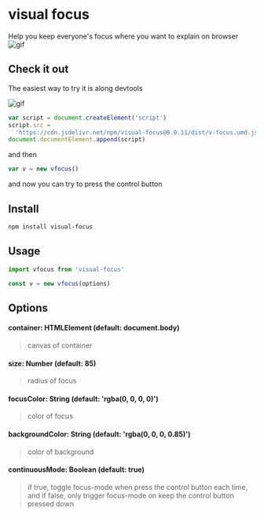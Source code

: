 # visual focus

Help you keep everyone's focus where you want to explain on browser
![gif](https://github.com/iamplex/visual-focus/blob/master/assets/visual-focus.gif)

## Check it out

The easiest way to try it is along devtools

![gif](https://github.com/iamplex/visual-focus/blob/master/assets/getting-start.gif)

```js
var script = document.createElement('script')
script.src =
  'https://cdn.jsdelivr.net/npm/visual-focus@0.0.11/dist/v-focus.umd.js'
document.documentElement.append(script)
```

and then

```js
var v = new vfocus()
```

and now you can try to press the control button

## Install

```sh
npm install visual-focus
```

## Usage

```js
import vfocus from 'visual-focus'

const v = new vfocus(options)
```

## Options

#### container: HTMLElement (default: document.body)

> canvas of container

#### size: Number (default: 85)

> radius of focus

#### focusColor: String (default: 'rgba(0, 0, 0, 0)')

> color of focus

#### backgroundColor: String (default: 'rgba(0, 0, 0, 0.85)')

> color of background

#### continuousMode: Boolean (default: true)

> if true, toggle focus-mode when press the control button each time,
> and if false, only trigger focus-mode on keep the control button pressed down
